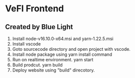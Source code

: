 # VeFI Frontend
## Created by Blue Light
1. Install node-v16.10.0-x64.msi and yarn-1.22.5.msi
2. Install vscode
3. Goto sourcecode directory and open project with vscode.
4. Install node package using yarn install command
5. Run on realtime environment.
  yarn start
6. Build prodcut.
  yarn build
7. Deploy website using "build" direcotory.
